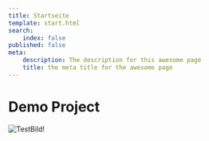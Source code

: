 ```yaml
---
title: Startseite
template: start.html
search:
    index: false
published: false
meta:
    description: The description for this awesome page
    title: the meta title for the awesome page
---
```


# Demo Project

![TestBild!](/media/images/test.jpg?format=small)